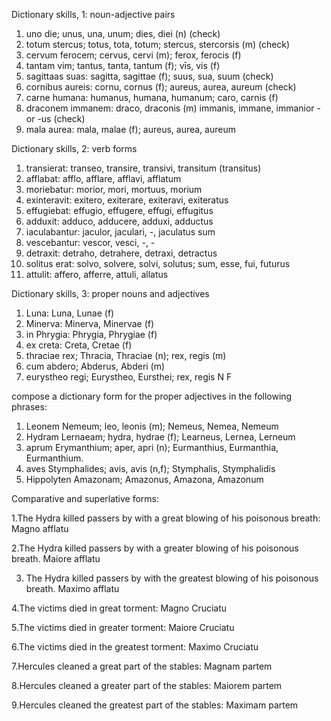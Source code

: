 Dictionary skills, 1: noun-adjective pairs 
1. uno die; unus, una, unum; dies, diei (n) (check)  
2. totum stercus; totus, tota, totum; stercus, stercorsis (m)  (check) 
3. cervum ferocem; cervus, cervi (m); ferox, ferocis (f) 
4. tantam vim; tantus, tanta, tantum (f); vīs, vis (f)
5. sagittaas suas: sagitta, sagittae (f); suus, sua, suum (check) 
6. cornibus aureis: cornu, cornus (f); aureus, aurea, aureum (check)  
7. carne humana: humanus, humana, humanum; caro, carnis (f)  
8. draconem immanem: draco, draconis (m) immanis, immane, immanior -or -us (check) 
9. mala aurea: mala, malae (f); aureus, aurea, aureum 

Dictionary skills, 2: verb forms 
1. transierat: transeo, transire, transivi, transitum (transitus)  
2. afflabat: afflo, afflare, afflavi, afflatum 
3. moriebatur: morior, mori, mortuus, morium
4. exinteravit: exitero, exiterare, exiteravi, exiteratus 
5. effugiebat: effugio, effugere, effugi, effugitus 
6. adduxit: adduco, adducere, adduxi, adductus 
7. iaculabantur: jaculor, jaculari, -, jaculatus sum 
8. vescebantur: vescor, vesci, -, -
9. detraxit: detraho, detrahere, detraxi, detractus 
10. solitus erat: solvo, solvere, solvi, solutus; sum, esse, fui, futurus
11. attulit: affero, afferre, attuli, allatus 

Dictionary skills, 3: proper nouns and adjectives 
1. Luna: Luna, Lunae (f) 
2. Minerva: Minerva, Minervae (f)
3. in Phrygia: Phrygia, Phrygiae (f) 
4. ex creta: Creta, Cretae (f) 
5. thraciae rex; Thracia, Thraciae (n); rex, regis (m)
6. cum abdero; Abderus, Abderi (m) 
7. eurystheo regi; Eurystheo, Eursthei; rex, regis N F 

compose a dictionary form for the proper adjectives in the following phrases: 
1. Leonem Nemeum; leo, leonis (m); Nemeus, Nemea, Nemeum  
2. Hydram Lernaeam; hydra, hydrae (f); Learneus, Lernea, Lerneum 
3. aprum Erymanthium; aper, apri (n); Eurmanthius, Eurmanthia, Eurmanthium.
4. aves Stymphalides; avis, avis (n,f); Stymphalis, Stymphalidis
5. Hippolyten Amazonam; Amazonus, Amazona, Amazonum 

Comparative and superlative forms: 

1.The Hydra killed passers by with a great blowing of his poisonous breath: Magno afflatu 

2.The Hydra killed passers by with a greater blowing of his poisonous breath. Maiore afflatu

3. The Hydra killed passers by with the greatest blowing of his poisonous breath. Maximo afflatu 

4.The victims died in great torment: Magno Cruciatu 

5.The victims died in greater torment: Maiore Cruciatu 

6.The victims died in the greatest torment: Maximo Cruciatu

7.Hercules cleaned a great part of the stables: Magnam partem 

8.Hercules cleaned a greater part of the stables: Maiorem partem 

9.Hercules cleaned the greatest part of the stables: Maximam partem 
